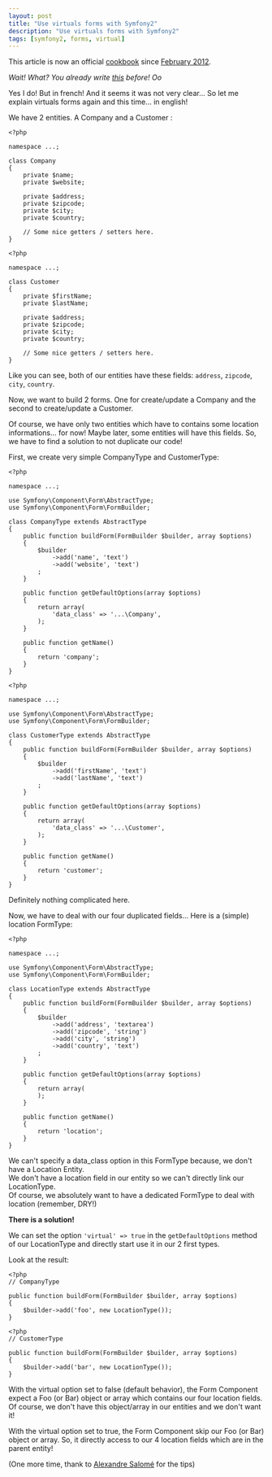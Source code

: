 ```yaml
---
layout: post
title: "Use virtuals forms with Symfony2"
description: "Use virtuals forms with Symfony2"
tags: [symfony2, forms, virtual]
---
```


<div class="alert alert-info">
This article is now an official <a href="http://www.symfony.com/doc/current/cookbook/form/use_virtuals_forms.html">cookbook</a> since <a href="https://github.com/symfony/symfony-docs/commit/a7781433cf6af9b43f924d2f61525537141d27bf">February 2012</a>.
</div>

_Wait! What? You already write [this](/blog/utiliser-les-forms-virtuals-avec-symfony2.html "Utiliser les forms virtuals avec Symfony2") before! Oo_

Yes I do! But in french! And it seems it was not very clear... So let me explain virtuals forms again and this time... in english!

We have 2 entities. A Company and a Customer :

```language-php
<?php

namespace ...;

class Company
{
    private $name;
    private $website;

    private $address;
    private $zipcode;
    private $city;
    private $country;

    // Some nice getters / setters here.
}
```
```language-php
<?php

namespace ...;

class Customer
{
    private $firstName;
    private $lastName;

    private $address;
    private $zipcode;
    private $city;
    private $country;

    // Some nice getters / setters here.
}
```

Like you can see, both of our entities have these fields: `address`, `zipcode`, `city`, `country`.

Now, we want to build 2 forms. One for create/update a Company and the second to create/update a Customer.

Of course, we have only two entities which have to contains some location informations... for now! Maybe later, some entities will have this fields. So, we have to find a solution to not duplicate our code!

First, we create very simple CompanyType and CustomerType:

```language-php
<?php

namespace ...;

use Symfony\Component\Form\AbstractType;
use Symfony\Component\Form\FormBuilder;

class CompanyType extends AbstractType
{
    public function buildForm(FormBuilder $builder, array $options)
    {
        $builder
            ->add('name', 'text')
            ->add('website', 'text')
        ;
    }

    public function getDefaultOptions(array $options)
    {
        return array(
            'data_class' => '...\Company',
        );
    }

    public function getName()
    {
        return 'company';
    }
}
```

```language-php
<?php

namespace ...;

use Symfony\Component\Form\AbstractType;
use Symfony\Component\Form\FormBuilder;

class CustomerType extends AbstractType
{
    public function buildForm(FormBuilder $builder, array $options)
    {
        $builder
            ->add('firstName', 'text')
            ->add('lastName', 'text')
        ;
    }

    public function getDefaultOptions(array $options)
    {
        return array(
            'data_class' => '...\Customer',
        );
    }

    public function getName()
    {
        return 'customer';
    }
}
```

Definitely nothing complicated here.

Now, we have to deal with our four duplicated fields...
Here is a (simple) location FormType:

```language-php
<?php

namespace ...;

use Symfony\Component\Form\AbstractType;
use Symfony\Component\Form\FormBuilder;

class LocationType extends AbstractType
{
    public function buildForm(FormBuilder $builder, array $options)
    {
        $builder
            ->add('address', 'textarea')
            ->add('zipcode', 'string')
            ->add('city', 'string')
            ->add('country', 'text')
        ;
    }

    public function getDefaultOptions(array $options)
    {
        return array(
        );
    }

    public function getName()
    {
        return 'location';
    }
}
```

We can't specify a data_class option in this FormType because, we don't have a Location Entity.<br />
We don't have a location field in our entity so we can't directly link our LocationType.<br />
Of course, we absolutely want to have a dedicated FormType to deal with location (remember, DRY!)

**There is a solution!**

We can set the option `'virtual' => true` in the `getDefaultOptions` method of our LocationType and directly start use it in our 2 first types.

Look at the result:

```language-php
<?php
// CompanyType

public function buildForm(FormBuilder $builder, array $options)
{
    $builder->add('foo', new LocationType());
}
```

```language-php
<?php
// CustomerType

public function buildForm(FormBuilder $builder, array $options)
{
    $builder->add('bar', new LocationType());
}
```

With the virtual option set to false (default behavior), the Form Component expect a Foo (or Bar) object or array which contains our four location fields. Of course, we don't have this object/array in our entities and we don't want it!

With the virtual option set to true, the Form Component skip our Foo (or Bar) object or array. So, it directly access to our 4 location fields which are in the parent entity!


(One more time, thank to [Alexandre Salomé](http://alexandre-salome.fr/ "Alexandre Salome website") for the tips)
